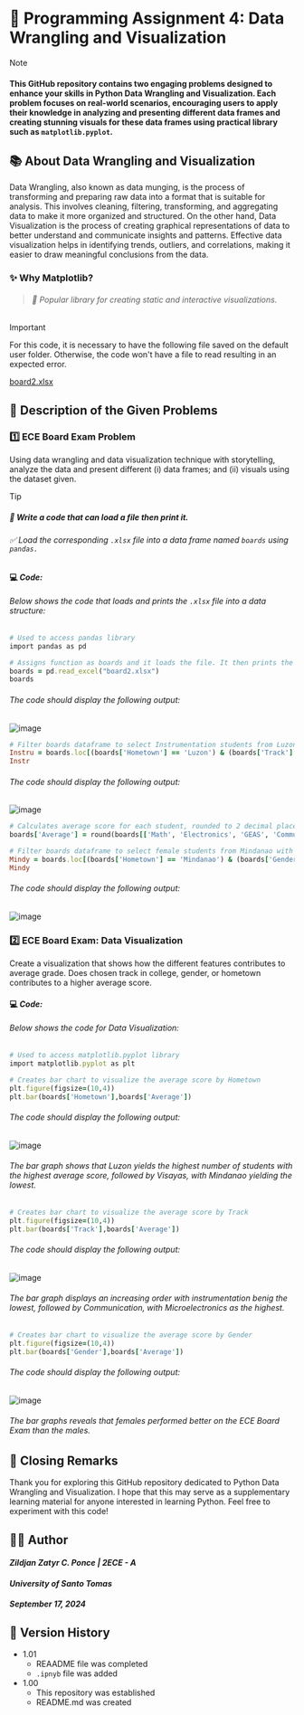 # 📝 Programming Assignment 4: Data Wrangling and Visualization 
> [!NOTE]
> #### This GitHub repository contains two engaging problems designed to enhance your skills in Python Data Wrangling and Visualization. Each problem focuses on real-world scenarios, encouraging users to apply their knowledge in analyzing and presenting different data frames and creating stunning visuals for these data frames using practical library such as ```matplotlib.pyplot```. 

## 📚 About Data Wrangling and Visualization 
Data Wrangling, also known as data munging, is the process of transforming and preparing raw data into a format that is suitable for analysis. This involves cleaning, filtering, transforming, and aggregating data to make it more organized and structured. On the other hand, Data Visualization is the process of creating graphical representations of data to better understand and communicate insights and patterns. Effective data visualization helps in identifying trends, outliers, and correlations, making it easier to draw meaningful conclusions from the data.
### ✨ Why Matplotlib? 
> ###### 🔹 Popular library for creating static and interactive visualizations.

> [!IMPORTANT]
> For this code, it is necessary to have the following file saved on the default user folder. Otherwise, the code won't have a file to read resulting in an expected error.
> 
> [board2.xlsx](https://github.com/user-attachments/files/17029022/board2.xlsx)



## 📑 Description of the Given Problems
### 1️⃣ ECE Board Exam Problem
Using data wrangling and data visualization technique with storytelling, analyze the data and present different (i) data frames; and (ii) visuals using the dataset given.
> [!TIP]
> ##### 🎯 **Write a code that can load a file then print it.**
> ###### ✅ *Load the corresponding ```.xlsx``` file into a data frame named ```boards``` using ```pandas.```*

#### 💻 *Code:*
###### *Below shows the code that loads and prints the ```.xlsx``` file into a data structure:*
```Ruby
# Used to access pandas library
import pandas as pd

# Assigns function as boards and it loads the file. It then prints the data structure
boards = pd.read_excel("board2.xlsx")
boards
```
###### *The code should display the following output:*
![image](https://github.com/user-attachments/assets/91a4d068-b076-41cd-8b97-bae6f117944d)

```Ruby
# Filter boards dataframe to select Instrumentation students from Luzon with Electronics score > 70
Instru = boards.loc[(boards['Hometown'] == 'Luzon') & (boards['Track'] == 'Instrumentation') & (boards['Electronics'] > 70), ['Name','GEAS','Electronics']]
Instr
```
###### *The code should display the following output:*
![image](https://github.com/user-attachments/assets/c2b030c7-7d60-4bc0-9822-f9e9e8499ff5)

```Ruby
# Calculates average score for each student, rounded to 2 decimal places
boards['Average'] = round(boards[['Math', 'Electronics', 'GEAS', 'Communication']].mean(axis=1),2)

# Filter boards dataframe to select female students from Mindanao with average score >= 55
Mindy = boards.loc[(boards['Hometown'] == 'Mindanao') & (boards['Gender'] == 'Female') & (boards['Average'] >= 55), ['Name','Track','Electronics', 'Average']]
Mindy
```
###### *The code should display the following output:*
![image](https://github.com/user-attachments/assets/0e7d171f-7e47-4325-b63b-23e7b7023ebb)

### 2️⃣ ECE Board Exam: Data Visualization
Create a visualization that shows how the different features contributes to average grade. Does chosen track in college, gender, or hometown contributes to a higher average score.

#### 💻 *Code:*
###### *Below shows the code for Data Visualization:*
```Ruby
# Used to access matplotlib.pyplot library
import matplotlib.pyplot as plt

# Creates bar chart to visualize the average score by Hometown
plt.figure(figsize=(10,4))
plt.bar(boards['Hometown'],boards['Average'])
```
###### *The code should display the following output:*
![image](https://github.com/user-attachments/assets/94ae1bd1-f8ef-407e-99fd-5d5d31c6b2c6)
###### *The bar graph shows that Luzon yields the highest number of students with the highest average score, followed by Visayas, with Mindanao yielding the lowest.*

```Ruby
# Creates bar chart to visualize the average score by Track
plt.figure(figsize=(10,4))
plt.bar(boards['Track'],boards['Average'])
```
###### *The code should display the following output:*
![image](https://github.com/user-attachments/assets/b15e2f69-e81e-4702-a611-6d49eee697d8)
###### *The bar graph displays an increasing order with instrumentation benig the lowest, followed by Communication, with Microelectronics as the highest.*

```Ruby
# Creates bar chart to visualize the average score by Gender
plt.figure(figsize=(10,4))
plt.bar(boards['Gender'],boards['Average'])
```
###### *The code should display the following output:*
![image](https://github.com/user-attachments/assets/b24bd02e-5d20-4f1f-9496-bc9e401082bb)
###### *The bar graphs reveals that females performed better on the ECE Board Exam than the males.*


## 🔐 Closing Remarks
Thank you for exploring this GitHub repository dedicated to Python Data Wrangling and Visualization. I hope that this may serve as a supplementary learning material for anyone interested in learning Python. Feel free to experiment with this code!

## 👨‍💻 Author
#### *Zildjan Zatyr C. Ponce | 2ECE - A* 
#### *University of Santo Tomas*
#### *September 17, 2024*

## 🔑 Version History
- 1.01
  - REAADME file was completed
  - ```.ipnyb``` file was added
- 1.00
  - This repository was established
  - README.md was created
